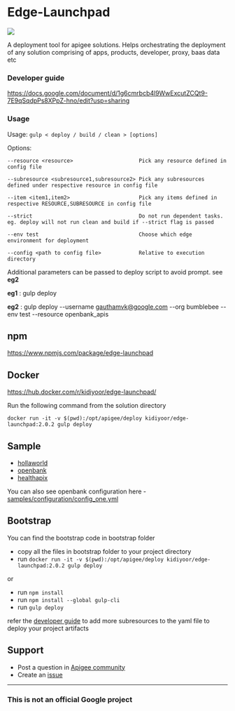 # Edge-Launchpad
![](images/edge-launchpad-wall-image.png)

A deployment tool for apigee solutions. Helps orchestrating the deployment of any solution comprising of apps, products, developer, proxy, baas data etc

### Developer guide
https://docs.google.com/document/d/1g6cmrbcb4l9WwExcutZCQt9-7E9qSqdpPs8XPpZ-hno/edit?usp=sharing

### Usage

Usage: ```gulp < deploy / build / clean > [options]```

Options: 

    --resource <resource>                     Pick any resource defined in config file

    --subresource <subresource1,subresource2> Pick any subresources defined under respective resource in config file 

    --item <item1,item2>                      Pick any items defined in respective RESOURCE,SUBRESOURCE in config file

    --strict                                  Do not run dependent tasks. eg. deploy will not run clean and build if --strict flag is passed 

    --env test                                Choose which edge environment for deployment

    --config <path to config file>            Relative to execution directory


Additional parameters can be passed to deploy script to avoid prompt. see **eg2**

**eg1** : gulp deploy

**eg2** : gulp deploy --username gauthamvk@google.com --org bumblebee --env test --resource openbank_apis

## npm
https://www.npmjs.com/package/edge-launchpad

## Docker
https://hub.docker.com/r/kidiyoor/edge-launchpad/

Run the following command from the solution directory

```docker run -it -v $(pwd):/opt/apigee/deploy kidiyoor/edge-launchpad:2.0.2 gulp deploy```


## Sample
- [hollaworld](samples/solutions/holla_world)
- [openbank](https://github.com/apigee/openbank)
- [healthapix](https://github.com/apigee/flame/tree/master/src/gateway)

You can also see openbank configuration here - [samples/configuration/config_one.yml](samples/configuration/config_one.yml)


## Bootstrap

You can find the bootstrap code in bootstrap folder

- copy all the files in bootstrap folder to your project directory
- run ```docker run -it -v $(pwd):/opt/apigee/deploy kidiyoor/edge-launchpad:2.0.2 gulp deploy```

or
- run ```npm install```
- run ```npm install --global gulp-cli```
- run ```gulp deploy```

refer the [developer guide](https://docs.google.com/a/apigee.com/document/d/1ptxyDnFRnH4tKGZb2C1QJ2-Qnp8izvxKCi7vZOJbrSQ/edit?usp=sharing) to add more subresources to the yaml file to deploy your project artifacts

## Support
* Post a question in [Apigee community](https://community.apigee.com/index.html)
* Create an [issue](https://github.com/apigee/edge-launchpad/issues/new)
-------------------

### This is not an official Google project
